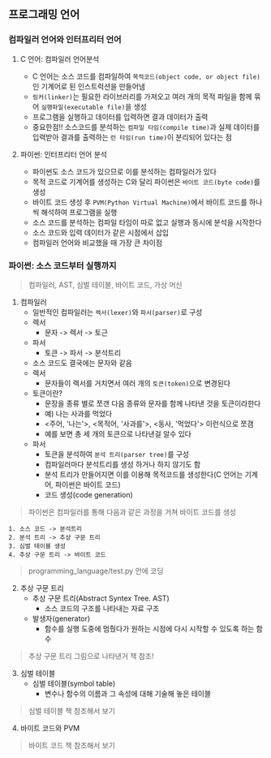 ## 프로그래밍 언어

### 컴파일러 언어와 인터프리터 언어

1. C 언어: 컴파일러 언어분석
	+ C 언어는 소스 코드를 컴파일하여 `목적코드(object code, or object file)`인 기계어로 된 인스트럭션을 만들어냄
	+ `링커(linker)`는 필요한 라이브러리를 가져오고 여러 개의 목적 파일을 함께 묶어 `실행파일(executable file)`을 생성
	+ 프로그램을 실행하고 데이터를 입력하면 결과 데이터가 출력
	+ 중요한점!! 소스코드를 분석하는 `컴파일 타임(compile time)`과 실제 데이터를 입력받아 결과를 출력하는 `런 타임(run time)`이 분리되어 있다는 점

2. 파이썬: 인터프리터 언어 분석
	+ 파이썬도 소스 코드가 있으므로 이를 분석하는 컴파일러가 있다
	+ 목적 코드로 기계어를 생성하는 C와 달리 파이썬은 `바이트 코드(byte code)`를 생성
	+ 바이트 코드 생성 후 `PVM(Python Virtual Machine)`에서 바이트 코드를 하나씩 해석하여 프로그램을 실행
	+ 소스 코드를 분석하는 컴파일 타임이 따로 없고 실행과 동시에 분석을 시작한다
	+ 소스 코드와 입력 데이터가 같은 시점에서 삽입
	+ 컴파일러 언어와 비교했을 때 가장 큰 차이점
	
### 파이썬: 소스 코드부터 실행까지

> 컴파일러, AST, 심벌 테이블, 바이트 코드, 가상 머신

1. 컴파일러
	+ 일반적인 컴파일러는 `렉서(lexer)`와 `파서(parser)`로 구성
	+ 렉서
		+ 문자 -> 렉서 -> 토근
	+ 파서
		+ 토큰 -> 파서 -> 분석트리
	+ 소스 코드도 결국에는 문자와 같음
	+ 렉서
		+ 문자들이 렉서를 거치면서 여러 개의 `토큰(token)`으로 변경된다
	+ 토큰이란?
		+ 문장을 종류 별로 쪼갠 다음 종류와 문자를 함께 나타낸 것을 토큰이라한다
		+ 예) 나는 사과를 먹었다
		+ <주어, '나는'>, <목적어, '사과를'>, <동사, '먹었다'> 이런식으로 쪼갬
		+ 예를 보면 총 세 개의 토큰으로 나타낸걸 알수 있다
	+ 파서
		+ 토큰을 분석하여 `분석 트리(parser tree)`를 구성
		+ 컴파일러마다 분석트리를 생성 하거나 하지 않기도 함
		+ 분석 트리가 만들어지면 이를 이용해 목적코드를 생성한다(C 언어는 기계어, 파이썬은 바이트 코드)
		+ 코드 생성(code generation)
	
> 파이썬은 컴파일러를 통해 다음과 같은 과정을 거쳐 바이트 코드를 생성
	
	1. 소스 코드 -> 분석트리
	2. 분석 트리 -> 추상 구문 트리
	3. 심벌 테이블 생성
	4. 추상 구문 트리 -> 바이트 코드
	
> programming_language/test.py 안에 코딩 


2. 추상 구문 트리
	+ 추상 구문 트리(Abstract Syntex Tree. AST)
		+ 소스 코드의 구조를 나타내는 자료 구조
	+ 발생자(generator)
		+ 함수를 실행 도중에 멈췄다가 원하는 시점에 다시 시작할 수 있도록 하는 함수

> 추상 구문 트리 그림으로 나타낸거 책 참조!


3. 심벌 테이블
	+ 심벌 테이블(symbol table)
		+ 변수나 함수의 이름과 그 속성에 대해 기술해 놓은 테이블

> 심벌 테이블 책 참조해서 보기


4. 바이트 코드와 PVM

> 바이트 코드 책 참조해서 보기

